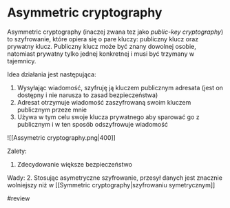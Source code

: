 # Asymmetric cryptography
Asymmetric cryptography (inaczej zwana tez jako *public-key cryptography*) to szyfrowanie, które opiera się o pare kluczy: publiczny klucz oraz prywatny klucz. 
Publiczny klucz może być znany dowolnej osobie, natomiast prywatny tylko jednej konkretnej i musi być trzymany w tajemnicy.

Idea działania jest następująca:
1. Wysyłając wiadomość, szyfruję ją kluczem publicznym adresata (jest on dostępny i nie narusza to zasad bezpieczeństwa)
2. Adresat otrzymuje wiadomość zaszyfrowaną swoim kluczem publicznym przeze mnie
3. Używa w tym celu swoje klucza prywatnego aby sparować go z publicznym i w ten sposób odszyfrowuje wiadomość

![[Assymetric cryptography.png|400]]

Zalety:
1. Zdecydowanie większe bezpieczeństwo

Wady:
2. Stosując asymetryczne szyfrowanie, przesył danych jest znacznie wolniejszy niż w [[Symmetric cryptography|szyfrowaniu symetrycznym]]


#review